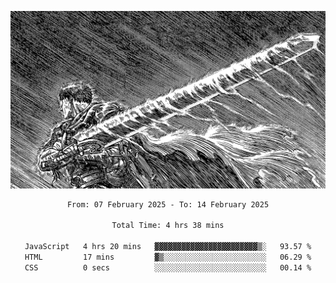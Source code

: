 <!-- Profile image -->
<p align="center">
 <img src="assets/bpD2ohb.png" width="1080px">
</p>
<!-- Profile image end -->

<div align="center">
<!--START_SECTION:waka-->

```txt
From: 07 February 2025 - To: 14 February 2025

Total Time: 4 hrs 38 mins

JavaScript   4 hrs 20 mins   ▓▓▓▓▓▓▓▓▓▓▓▓▓▓▓▓▓▓▓▓▓▓▓▒░   93.57 %
HTML         17 mins         ▓▒░░░░░░░░░░░░░░░░░░░░░░░   06.29 %
CSS          0 secs          ░░░░░░░░░░░░░░░░░░░░░░░░░   00.14 %
```

<!--END_SECTION:waka-->
</div>
